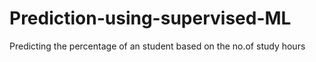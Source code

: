 # Prediction-using-supervised-ML
Predicting the percentage of an student based on the no.of study hours
